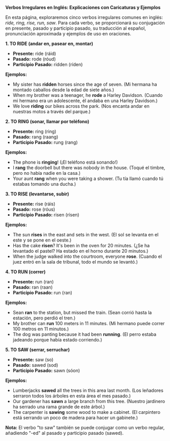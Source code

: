 

**Verbos Irregulares en Inglés: Explicaciones con Caricaturas y Ejemplos**

En esta página, exploraremos cinco verbos irregulares comunes en inglés: *ride, ring, rise, run, saw*.  Para cada verbo, se proporcionará su conjugación en presente, pasado y participio pasado, su traducción al español, pronunciación aproximada y ejemplos de uso en oraciones.

**1. TO RIDE (andar en, pasear en, montar)**

*   **Presente:** ride (ráid)
*   **Pasado:** rode (róud)
*   **Participio Pasado:** ridden (ríden)

**Ejemplos:**

*   My sister has **ridden** horses since the age of seven. (Mi hermana ha montado caballos desde la edad de siete años.)
*   When my brother was a teenager, he **rode** a Harley Davidson. (Cuando mi hermano era un adolescente, él andaba en una Harley Davidson.)
*   We love **riding** our bikes across the park. (Nos encanta andar en nuestras motos a través del parque.)

**2. TO RING (sonar, llamar por teléfono)**

*   **Presente:** ring (ring)
*   **Pasado:** rang (raang)
*   **Participio Pasado:** rung (rang)

**Ejemplos:**

*   The phone is **ringing**! (¡El teléfono está sonando!)
*   I **rang** the doorbell but there was nobody in the house. (Toqué el timbre, pero no había nadie en la casa.)
*   Your aunt **rang** when you were taking a shower. (Tu tía llamó cuando tú estabas tomando una ducha.)

**3. TO RISE (levantarse, subir)**

*   **Presente:** rise (ráis)
*   **Pasado:** rose (róus)
*   **Participio Pasado:** risen (rísen)

**Ejemplos:**

*   The sun **rises** in the east and sets in the west. (El sol se levanta en el este y se pone en el oeste.)
*   Has the cake **risen**? It's been in the oven for 20 minutes. (¿Se ha levantado el pastel? Ha estado en el horno durante 20 minutos.)
*   When the judge walked into the courtroom, everyone **rose**. (Cuando el juez entró en la sala de tribunal, todo el mundo se levantó.)

**4. TO RUN (correr)**

*   **Presente:** run (ran)
*   **Pasado:** ran (raan)
*   **Participio Pasado:** run (ran)

**Ejemplos:**

*   Sean **ran** to the station, but missed the train. (Sean corrió hasta la estación, pero perdió el tren.)
*   My brother can **run** 100 meters in 11 minutes. (Mi hermano puede correr 100 metros en 11 minutos.)
*   The dog was panting because it had been **running**. (El perro estaba jadeando porque había estado corriendo.)

**5. TO SAW (serrar, serruchar)**

*   **Presente:** saw (so)
*   **Pasado:** sawed (sod)
*   **Participio Pasado:** sawn (sóon)

**Ejemplos:**

*   Lumberjacks **sawed** all the trees in this area last month. (Los leñadores serraron todos los árboles en esta área el mes pasado.)
*   Our gardener has **sawn** a large branch from this tree. (Nuestro jardinero ha serrado una rama grande de este árbol.)
*   The carpenter is **sawing** some wood to make a cabinet. (El carpintero está serrando un poco de madera para hacer un gabinete.)

**Nota:** El verbo "to saw" también se puede conjugar como un verbo regular, añadiendo "-ed" al pasado y participio pasado (sawed).
